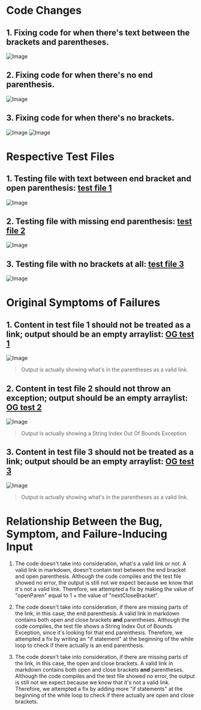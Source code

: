 # Code Changes

## 1. Fixing code for when there's text between the brackets and parentheses.

![Image](https://bhacia.github.io/cse15l-week4-labreport2/md-parse-code-change-1.png)

## 2. Fixing code for when there's no end parenthesis.

![Image](https://bhacia.github.io/cse15l-week4-labreport2/md-parse-code-change-2.png)

## 3. Fixing code for when there's no brackets.

![Image](https://bhacia.github.io/cse15l-week4-labreport2/md-parse-code-change-3-pt1.png)
![Image](https://bhacia.github.io/cse15l-week4-labreport2/md-parse-code-change-3-pt2.png)

# Respective Test Files

## 1. Testing file with text between end bracket and open parenthesis: [test file 1](https://bhacia.github.io/markdown-parse/test-text-between-bracket-and-paren.md)

![Image](https://bhacia.github.io/cse15l-week4-labreport2/test-file-code-change-1.png)

## 2. Testing file with missing end parenthesis: [test file 2](https://bhacia.github.io/markdown-parse/test-missing-end-paren.md)

![Image](https://bhacia.github.io/cse15l-week4-labreport2/test-file-code-change-2.png)

## 3. Testing file with no brackets at all: [test file 3](https://bhacia.github.io/markdown-parse/test-file1.md)

![Image](https://bhacia.github.io/cse15l-week4-labreport2/test-file-code-change-3.png)

# Original Symptoms of Failures

## 1. Content in test file 1 should not be treated as a link; output should be an empty arraylist: [OG test 1](https://bhacia.github.io/markdown-parse/ogTest1.md)

![Image](https://bhacia.github.io/cse15l-week4-labreport2/og-test-1-symptom-1.png)

> Output is actually showing what's in the parentheses as a valid link.

## 2. Content in test file 2 should not throw an exception; output should be an empty arraylist: [OG test 2](https://bhacia.github.io/markdown-parse/ogTest2.md)

![Image](https://bhacia.github.io/cse15l-week4-labreport2/og-test-2-symptom-2.png)

> Output is actually showing a String Index Out Of Bounds Exception.

## 3. Content in test file 3 should not be treated as a link; output should be an empty arraylist: [OG test 3](https://bhacia.github.io/markdown-parse/ogTest3.md)

![Image](https://bhacia.github.io/cse15l-week4-labreport2/og-test-3-symptom-3.png)

> Output is actually showing what's in the parentheses as a valid link.

# Relationship Between the Bug, Symptom, and Failure-Inducing Input

1. The code doesn't take into consideration, what's a valid link or not. A valid link in markdown, doesn't contain text between the end bracket and open parenthesis. Although the code compiles and the test file showed no error, the output is still not we expect because we know that it's not a valid link. Therefore, we
attempted a fix by making the value of "openParen" equal to 1 + the value of "nextCloseBracket".

2. The code doesn't take into consideration, if there are missing parts of the link, in this case, the end parenthesis. A valid link in markdown contains both
open and close brackets **and** parentheses. Although the code compiles, the test file shows a String Index Out of Bounds Exception, since it's looking for that
end parenthesis. Therefore, we attempted a fix by writing an "if statement" at the beginning of the while loop to check if there actually is an end parenthesis.

3. The code doesn't take into consideration, if there are missing parts of the link, in this case, the open and close brackets. A valid link in markdown contains
both open and close brackets **and** parentheses. Although the code compiles and the test file showed no error, the output is still not we expect because we know
that it's not a valid link. Therefore, we attempted a fix by adding more "if statements" at the beginning of the while loop to check if there actually are
open and close brackets.
